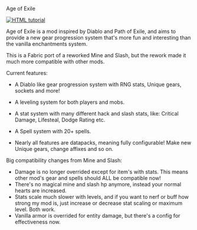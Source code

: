 Age of Exile

<a href="https://discord.gg/34qaNje"><img src="https://img.shields.io/discord/736508692182073355?color=blue&label=Discord" alt="HTML tutorial" ></a>

Age of Exile is a mod inspired by Diablo and Path of Exile, and aims to provide a new gear progression system that's more fun and interesting than the vanilla enchantments system.

 

This is a Fabric port of a reworked Mine and Slash, but the rework made it much more compatible with other mods.

 

Current features:

* A Diablo like gear progression system with RNG stats, Unique gears, sockets and more!

* A leveling system for both players and mobs.

* A stat system with many different hack and slash stats, like: Critical Damage, Lifesteal, Dodge Rating etc.

* A Spell system with 20+ spells.

* Nearly all features are datapacks, meaning fully configurable! Make new Unique gears, change affixes and so on.

 

Big compatibility changes from Mine and Slash:

* Damage is no longer overrided except for item's with stats. This means other mod's gear and spells should ALL be compatible now!
* There's no magical mine and slash hp anymore, instead your normal hearts are increased.
* Stats scale much slower with levels, and if you want to nerf or buff how strong my mod is, just increase or decrease stat scaling or maximum level. Both work.
* Vanilla armor is overrided for entity damage, but there's a config for effectiveness now.
